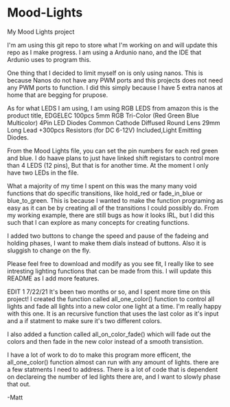 # Mood-Lights
My Mood Lights project

I'm am using this git repo to store what I'm working on and will update this repo as I make progress.
I am using a Ardunio nano, and the IDE that Ardunio uses to program this.

One thing that I decided to limit myself on is only using nanos. This is because Nanos do not have any PWM ports and this projects does not need any PWM ports to function.
I did this simply because I have 5 extra nanos at home that are begging for prupose. 

As for what LEDS I am using, I am using RGB LEDS from amazon this is the product title, EDGELEC 100pcs 5mm RGB Tri-Color (Red Green Blue Multicolor) 4Pin LED Diodes Common Cathode 
Diffused Round Lens 29mm Long Lead +300pcs Resistors (for DC 6-12V) Included,Light Emitting Diodes.

From the Mood Lights file, you can set the pin numbers for each red green and blue. I do haave plans to just have linked shift registars to control more than 4 LEDS (12 pins), 
But that is for another time. At the moment I only have two LEDs in the file.


What a majority of my time I spent on this was the many many void functions that do specific transitions, like hold_red or fade_in_blue or blue_to_green. This is because I wanted 
to make the function programing as easy as it can be by creating all of the transitions I could possibly do. From my working example, there are still bugs as how it looks IRL, 
but I did this such that I can explore as many concepts for creating functions.  



I added two buttons to change the speed and pause of the fadeing and holding phases, I want to make them dials instead of buttons. Also it is sluggish to change on the fly.

Please feel free to download and modify as you see fit, I really like to see intresting lighting functions that can be made from this. I will update this README as I add more features.

EDIT 1 7/22/21
It's been two months or so, and I spent more time on this project! I created the function called all_one_color() function to control all lights and fade all lights into a new color one light at a time. I'm really happy with this one. It is an recursive function that uses the last color as it's input and a if statment to make sure it's two different colors. 

I also added a function called all_on_color_fade() which will fade out the colors and then fade in the new color instead of a smooth transistion.

I have a lot of work to do to make this program more efficent, the all_one_color() function almost can run with any amount of lights. there are a few statments I need to address. There is a lot of code that is dependent on declareing the number of led lights there are, and I want to slowly phase that out.

-Matt
